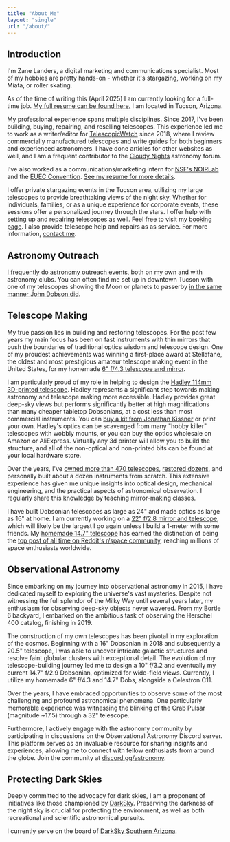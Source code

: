 ```yaml
---
title: "About Me"
layout: "single"
url: "/about/"
---
```


## Introduction

I'm Zane Landers, a digital marketing and communications specialist. Most of my hobbies are pretty hands-on - whether it's stargazing, working on my Miata, or roller skating.

As of the time of writing this (April 2025) I am currently looking for a full-time job. [My full resume can be found here.](https://astrozane.com/about/resume/) I am located in Tucson, Arizona.

My professional experience spans multiple disciplines. Since 2017, I've been building, buying, repairing, and reselling telescopes. This experience led me to work as a writer/editor for [TelescopicWatch](https://telescopicwatch.com) since 2018, where I review commercially manufactured telescopes and write guides for both beginners and experienced astronomers. I have done articles for other websites as well, and I am a frequent contributor to the [Cloudy Nights](https://www.cloudynights.com/) astronomy forum.

I've also worked as a communications/marketing intern for [NSF's NOIRLab](https://noirlab.edu/public/) and the [EUEC Convention](https://euec.com/). [See my resume for more details](https://astrozane.com/about/resume/).

I offer private stargazing events in the Tucson area, utilizing my large telescopes to provide breathtaking views of the night sky. Whether for individuals, families, or as a unique experience for corporate events, these sessions offer a personalized journey through the stars. I offer help with setting up and repairing telescopes as well. Feel free to visit my [booking page](https://astrozane.com/about/booking/). I also provide telescope help and repairs as as service. For more information, [contact me](https://astrozane.com/links/contact/).

## Astronomy Outreach

[I frequently do astronomy outreach events](https://astrozane.com/astronomy/astronomyoutreach/), both on my own and with astronomy clubs. You can often find me set up in downtown Tucson with one of my telescopes showing the Moon or planets to passerby [in the same manner John Dobson did](https://www.youtube.com/watch?v=WSTDLXYMQjg).

## Telescope Making

My true passion lies in building and restoring telescopes. For the past few years my main focus has been on fast instruments with thin mirrors that push the boundaries of traditional optics wisdom and telescope design. One of my proudest achievements was winning a first-place award at Stellafane, the oldest and most prestigious amateur telescope making event in the United States, for my homemade [6" f/4.3 telescope and mirror](https://astrozane.com/projects/6inch-f4/).

I am particularly proud of my role in helping to design the [Hadley 114mm 3D-printed telescope](https://www.printables.com/model/224383-astronomical-telescope-hadley-an-easy-assembly-hig). Hadley represents a significant step towards making astronomy and telescope making more accessible. Hadley provides great deep-sky views but performs significantly better at high magnifications than many cheaper tabletop Dobsonians, at a cost less than most commercial instruments. You can [buy a kit from Jonathan Kissner](https://kissner-optik.netlify.app/) or print your own. Hadley's optics can be scavenged from many "hobby killer" telescopes with wobbly mounts, or you can buy the optics wholesale on Amazon or AliExpress. Virtually any 3d printer will allow you to build the structure, and all of the non-optical and non-printed bits can be found at your local hardware store.

Over the years, I've [owned more than 470 telescopes](https://docs.google.com/document/d/10u__j-BPwaRjkedsvcIMpclY8nEwKfm2i86mk1ffOos/edit?usp=drive_link), [restored dozens](https://astrozane.com/projects/restoration-projects/), and personally built about a dozen instruments from scratch. This extensive experience has given me unique insights into optical design, mechanical engineering, and the practical aspects of astronomical observation. I regularly share this knowledge by teaching mirror-making classes.

I have built Dobsonian telescopes as large as 24" and made optics as large as 16" at home. I am currently working on a [22" f/2.8 mirror and telescope](https://astrozane.com/projects/22inch-f28/), which will likely be the largest I go again unless I build a 1-meter with some friends. My [homemade 14.7" telescope](https://astrozane.com/projects/147-inch-f29/) has earned the distinction of being the [top post of all time on Reddit's r/space community](https://www.reddit.com/r/space/comments/frdd1d/im_17_years_old_and_just_finished_building_this/), reaching millions of space enthusiasts worldwide.

## Observational Astronomy

Since embarking on my journey into observational astronomy in 2015, I have dedicated myself to exploring the universe's vast mysteries. Despite not witnessing the full splendor of the Milky Way until several years later, my enthusiasm for observing deep-sky objects never wavered. From my Bortle 6 backyard, I embarked on the ambitious task of observing the Herschel 400 catalog, finishing in 2019.

The construction of my own telescopes has been pivotal in my exploration of the cosmos. Beginning with a 16" Dobsonian in 2018 and subsequently a 20.5" telescope, I was able to uncover intricate galactic structures and resolve faint globular clusters with exceptional detail. The evolution of my telescope-building journey led me to design a 10" f/3.2 and eventually my current 14.7" f/2.9 Dobsonian, optimized for wide-field views. Currently, I utilize my homemade 6" f/4.3 and 14.7" Dobs, alongside a Celestron C11.

Over the years, I have embraced opportunities to observe some of the most challenging and profound astronomical phenomena. One particularly memorable experience was witnessing the blinking of the Crab Pulsar (magnitude ~17.5) through a 32" telescope.

Furthermore, I actively engage with the astronomy community by participating in discussions on the Observational Astronomy Discord server. This platform serves as an invaluable resource for sharing insights and experiences, allowing me to connect with fellow enthusiasts from around the globe. Join the community at [discord.gg/astronomy](https://discord.gg/astronomy).

## Protecting Dark Skies

Deeply committed to the advocacy for dark skies, I am a proponent of initiatives like those championed by [DarkSky](https://www.darksky.org/). Preserving the darkness of the night sky is crucial for protecting the environment, as well as both recreational  and scientific astronomical pursuits.

I currently serve on the board of [DarkSky Southern Arizona](https://darkskysoaz.org/).
